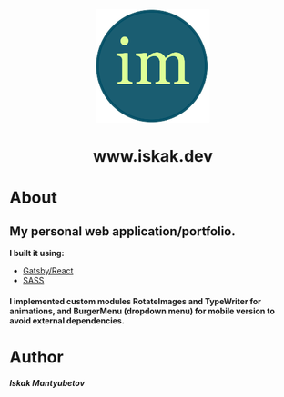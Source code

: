 <p align="center">
  <a href="https://www.iskak.dev/">
    <img alt="im" src="src/images/logo-icon.png" width="200" />
  </a>
</p>
<h1 align="center">
 www.iskak.dev
</h1>


# About 

## My personal web application/portfolio. 

**I built it using:** 
* [Gatsby/React](https://www.gatsbyjs.com/docs/) 
* [SASS](https://sass-lang.com/) 

####  I implemented custom modules RotateImages  and TypeWriter for animations,  and BurgerMenu (dropdown menu) for mobile version to avoid external dependencies. 

# Author
<h5>Iskak Mantyubetov </h5> 
